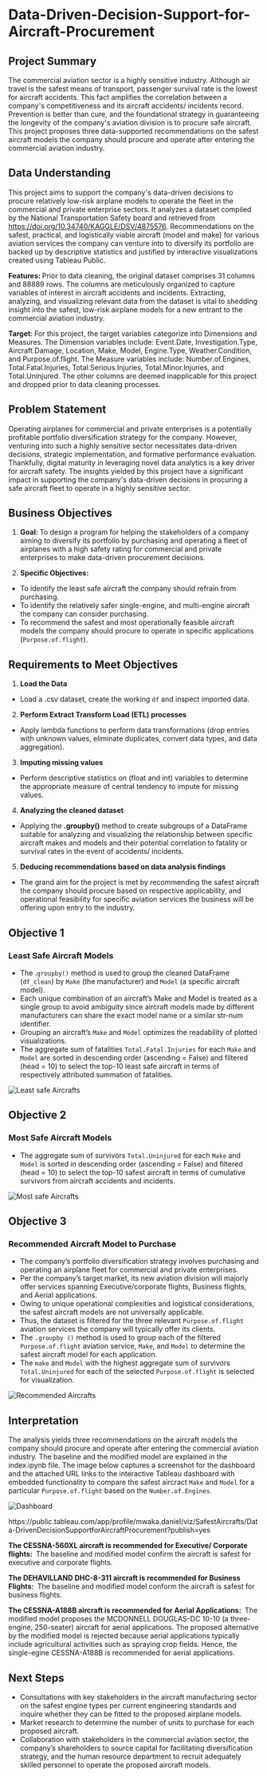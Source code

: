 # Data-Driven-Decision-Support-for-Aircraft-Procurement
## Project Summary
The commercial aviation sector is a highly sensitive industry. Although air travel is the safest means of transport, passenger survival rate is the lowest for aircraft accidents. This fact amplifies the correlation between a company's competitiveness and its aircraft accidents/ incidents record. Prevention is better than cure, and the foundational strategy in guaranteeing the longevity of the company's aviation division is to procure safe aircraft. This project proposes three data-supported recommendations on the safest aircraft models the company should procure and operate after entering the commercial aviation industry.

## Data Understanding
This project aims to support the company's data-driven decisions to procure relatively low-risk airplane models to operate the fleet in the commercial and private enterprise sectors. It analyzes a dataset compiled by the National Transportation Safety board and retrieved from <html>https://doi.org/10.34740/KAGGLE/DSV/4875576</html>. Recommendations on the safest, practical, and logistically viable aircraft (model and make) for various aviation services the company can venture into to diversify its portfolio are backed up by descriptive statistics and justified by interactive visualizations created using Tableau Public. 

<strong> Features: </strong> Prior to data cleaning, the original dataset comprises 31 columns and 88889 rows. The columns are meticulously organized to capture variables of interest in aircraft accidents and incidents. Extracting, analyzing, and visualizing relevant data from the dataset is vital to shedding insight into the safest, low-risk airplane models for a new entrant to the commercial aviation industry.

<strong> Target: </strong> For this project, the target variables categorize into Dimensions and Measures. The Dimension variables include: Event.Date, Investigation.Type, Aircraft.Damage, Location, Make, Model, Engine.Type, Weather.Condition, and Purpose.of.flight. The Measure variables include: Number.of.Engines, Total.Fatal.Injuries, Total.Serious.Injuries, Total.Minor.Injuries, and Total.Uninjured. The other columns are deemed inapplicable for this project and dropped prior to data cleaning processes. 

## Problem Statement
Operating airplanes for commercial and private enterprises is a potentially profitable portfolio diversification strategy for the company. However, venturing into such a highly sensitive sector necessitates data-driven decisions, strategic implementation, and formative performance evaluation. Thankfully, digital maturity in leveraging novel data analytics is a key driver for aircraft safety. The insights yielded by this project have a significant impact in supporting the company's data-driven decisions in procuring a safe aircraft fleet to operate in a highly sensitive sector.

## Business Objectives
1. <strong> Goal: </strong> To design a program for helping the stakeholders of a company aiming to diversify its portfolio by purchasing and operating a fleet of airplanes with a high safety rating for commercial and private enterprises to make data-driven procurement decisions.

2. <strong> Specific Objectives: </strong>
* To identify the least safe aircraft the company should refrain from purchasing.
* To identify the relatively safer single-engine, and multi-engine aircraft the company can consider purchasing.
* To recommend the safest and most operationally feasible aircraft models the company should procure to operate in specific applications (`Purpose.of.flight`).

## Requirements to Meet Objectives
1. <strong> Load the Data </strong>
* Load a .csv dataset, create the working `df` and inspect imported data.
2. <strong> Perform Extract Transform Load (ETL) processes </strong>
* Apply lambda functions to perform data transformations (drop entries with unknown values, eliminate duplicates, convert data types, and data aggregation).
3. <strong> Imputing missing values </strong>
* Perform descriptive statistics on (float and int) variables to determine the appropriate measure of central tendency to impute for missing values.
4. <strong> Analyzing the cleaned dataset </strong>
* Applying the <strong>.groupby() </strong> method to create subgroups of a DataFrame suitable for analyzing and visualizing the relationship between specific aircraft makes and models and their potential correlation to fatality or survival rates in the event of accidents/ incidents.
5. <strong> Deducing recommendations based on data analysis findings </strong>
* The grand aim for the project is met by recommending the safest aircraft the company should procure based on respective applicability, and operational feasibility for specific aviation services the business will be offering upon entry to the industry. 

## Objective 1
### Least Safe Aircraft Models  
* The .`groupby()` method is used to group the cleaned DataFrame (`df_clean`) by `Make` (the manufacturer) and `Model` (a specific aircraft model).
* Each unique combination of an aircraft’s Make and Model is treated as a single group to avoid ambiguity since aircraft models made by different manufacturers can share the exact model name or a similar str-num identifier.
* Grouping an aircraft’s `Make` and `Model` optimizes the readability of plotted visualizations.
* The aggregate sum of fatalities `Total.Fatal.Injuries` for each `Make` and `Model` are sorted in descending order (ascending = False) and filtered (head = 10) to select the top-10 least safe aircraft in terms of respectively attributed summation of fatalities.
  
![Least safe Aircrafts](https://github.com/user-attachments/assets/84172e58-59a6-4c88-8055-904c5d623e0d)

## Objective 2
### Most Safe Aircraft Models
* The aggregate sum of survivors `Total.Uninjured` for each `Make` and `Model` is sorted in descending order (ascending = False) and filtered (head = 10) to select the top-10 safest aircraft in terms of cumulative survivors from aircraft accidents and incidents.

![Most safe Aircrafts](https://github.com/user-attachments/assets/58f956b7-6f73-4b58-b472-1b7106bf662a)

## Objective 3
### Recommended Aircraft Model to Purchase 
* The company’s portfolio diversification strategy involves purchasing and operating an airplane fleet for commercial and private enterprises.
* Per the company’s target market, its new aviation division will majorly offer services spanning Executive/corporate flights, Business flights, and Aerial applications.
* Owing to unique operational complexities and logistical considerations, the safest aircraft models are not universally applicable.
* Thus, the dataset is filtered for the three relevant `Purpose.of.flight` aviation services the company will typically offer its clients.
* The `.groupby ()` method is used to group each of the filtered `Purpose.of.flight` aviation service, `Make`, and `Model` to determine the safest aircraft model for each application.
* The `make` and `Model` with the highest aggregate sum of survivors `Total.Uninjured` for each of the selected `Purpose.of.flight` is selected for visualization.

![Recommended Aircrafts ](https://github.com/user-attachments/assets/648f3ae1-2aae-45b3-b0d8-165fa7de2f44)

## Interpretation 
The analysis yields three recommendations on the aircraft models the company should procure and operate after entering the commercial aviation industry. The baseline and the modified model are explained in the index.ipynb file. The image below captures a screenshot for the dashboard and the attached URL links to the interactive Tableau dashboard with embedded functionality to compare the safest aircract `Make` and `Model` for a particular `Purpose.of.flight` based on the `Number.of.Engines`.

![Dashboard](https://github.com/user-attachments/assets/43faa01b-8339-475f-9615-7f97be83e868)

<html>https://public.tableau.com/app/profile/mwaka.daniel/viz/SafestAircrafts/Data-DrivenDecisionSupportforAircraftProcurement?publish=yes</html>

<strong> The CESSNA-560XL aircraft is recommended for Executive/ Corporate flights: </strong> The baseline and modified model confirm the aircraft is safest for executive and corporate flights.

<strong> The DEHAVILLAND DHC-8-311 aircraft is recommended for Business Flights: </strong> The baseline and modified model conform the aircraft is safest for business flights.

<strong> The CESSNA-A188B aircraft is recommended for Aerial Applications: </strong> The modified model proposes the MCDONNELL DOUGLAS-DC 10-10 (a three-engine, 250-seater) aircraft for aerial applications. The proposed alternative by the modified model is rejected because aerial applications typically include agricultural activities such as spraying crop fields. Hence, the single-egine CESSNA-A188B is recommended for aerial applications.

## Next Steps
* Consultations with key stakeholders in the aircraft manufacturing sector on the safest engine types per current engineering standards and inquire whether they can be fitted to the proposed airplane models.
* Market research to determine the number of units to purchase for each proposed aircraft.
* Collaboration with stakeholders in the commercial aviation sector, the company’s shareholders to source capital for facilitating diversification strategy, and the human resource department to recruit adequately skilled personnel to operate the proposed aircraft models.
